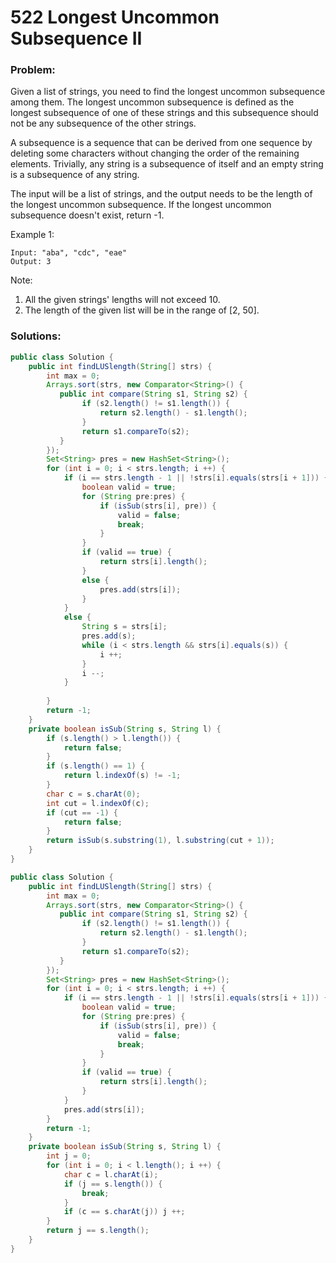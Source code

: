 # 522 Longest Uncommon Subsequence II

### Problem:

Given a list of strings, you need to find the longest uncommon subsequence among them. The longest uncommon subsequence is defined as the longest subsequence of one of these strings and this subsequence should not be any subsequence of the other strings.

A subsequence is a sequence that can be derived from one sequence by deleting some characters without changing the order of the remaining elements. Trivially, any string is a subsequence of itself and an empty string is a subsequence of any string.

The input will be a list of strings, and the output needs to be the length of the longest uncommon subsequence. If the longest uncommon subsequence doesn't exist, return -1.

Example 1:
```
Input: "aba", "cdc", "eae"
Output: 3
```

Note:

1. All the given strings' lengths will not exceed 10.
2. The length of the given list will be in the range of [2, 50].


### Solutions:

```java
public class Solution {
    public int findLUSlength(String[] strs) {
        int max = 0;
        Arrays.sort(strs, new Comparator<String>() {
           public int compare(String s1, String s2) {
                if (s2.length() != s1.length()) {
                    return s2.length() - s1.length();   
                }
                return s1.compareTo(s2);
           } 
        });
        Set<String> pres = new HashSet<String>();
        for (int i = 0; i < strs.length; i ++) {
            if (i == strs.length - 1 || !strs[i].equals(strs[i + 1])) {
                boolean valid = true;
                for (String pre:pres) {
                    if (isSub(strs[i], pre)) {
                        valid = false;
                        break;
                    }
                }
                if (valid == true) {
                    return strs[i].length();
                }
                else {
                    pres.add(strs[i]);
                }
            }
            else {
                String s = strs[i];
                pres.add(s);
                while (i < strs.length && strs[i].equals(s)) {
                    i ++;
                }
                i --;
            }
            
        }
        return -1;
    }
    private boolean isSub(String s, String l) {
        if (s.length() > l.length()) {
            return false;
        }
        if (s.length() == 1) {
            return l.indexOf(s) != -1;
        }
        char c = s.charAt(0);
        int cut = l.indexOf(c);
        if (cut == -1) {
            return false;
        }
        return isSub(s.substring(1), l.substring(cut + 1));
    }
}
```

```java
public class Solution {
    public int findLUSlength(String[] strs) {
        int max = 0;
        Arrays.sort(strs, new Comparator<String>() {
           public int compare(String s1, String s2) {
                if (s2.length() != s1.length()) {
                    return s2.length() - s1.length();   
                }
                return s1.compareTo(s2);
           } 
        });
        Set<String> pres = new HashSet<String>();
        for (int i = 0; i < strs.length; i ++) {
            if (i == strs.length - 1 || !strs[i].equals(strs[i + 1])) {
                boolean valid = true;
                for (String pre:pres) {
                    if (isSub(strs[i], pre)) {
                        valid = false;
                        break;
                    }
                }
                if (valid == true) {
                    return strs[i].length();
                }
            }
            pres.add(strs[i]);
        }
        return -1;
    }
    private boolean isSub(String s, String l) {
        int j = 0;
        for (int i = 0; i < l.length(); i ++) {
            char c = l.charAt(i);
            if (j == s.length()) {
                break;
            }
            if (c == s.charAt(j)) j ++;
        }
        return j == s.length();
    }
}
```